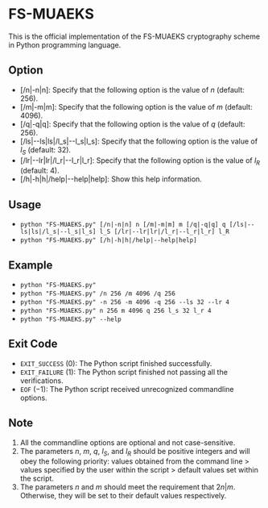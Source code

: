 # FS-MUAEKS

This is the official implementation of the FS-MUAEKS cryptography scheme in Python programming language. 

## Option

- [/n|-n|n]: Specify that the following option is the value of $n$ (default: $256$). 
- [/m|-m|m]: Specify that the following option is the value of $m$ (default: $4096$). 
- [/q|-q|q]: Specify that the following option is the value of $q$ (default: $256$). 
- [/ls|--ls|ls|/l_s|--l_s|l_s]: Specify that the following option is the value of $l_S$ (default: $32$). 
- [/lr|--lr|lr|/l_r|--l_r|l_r]: Specify that the following option is the value of $l_R$ (default: $4$). 
- [/h|-h|h|/help|--help|help]: Show this help information. 

## Usage

- ``python "FS-MUAEKS.py" [/n|-n|n] n [/m|-m|m] m [/q|-q|q] q [/ls|--ls|ls|/l_s|--l_s|l_s] l_S [/lr|--lr|lr|/l_r|--l_r|l_r] l_R``
- ``python "FS-MUAEKS.py" [/h|-h|h|/help|--help|help]``

## Example

- ``python "FS-MUAEKS.py"``
- ``python "FS-MUAEKS.py" /n 256 /m 4096 /q 256``
- ``python "FS-MUAEKS.py" -n 256 -m 4096 -q 256 --ls 32 --lr 4``
- ``python "FS-MUAEKS.py" n 256 m 4096 q 256 l_s 32 l_r 4``
- ``python "FS-MUAEKS.py" --help``

## Exit Code
- ``EXIT_SUCCESS`` ($0$): The Python script finished successfully. 
- ``EXIT_FAILURE`` ($1$): The Python script finished not passing all the verifications. 
- ``EOF`` ($-1$): The Python script received unrecognized commandline options. 

## Note

1) All the commandline options are optional and not case-sensitive. 
2) The parameters $n$, $m$, $q$, $l_S$, and $l_R$ should be positive integers and will obey the following priority: values obtained from the command line > values specified by the user within the script > default values set within the script. 
3) The parameters $n$ and $m$ should meet the requirement that $2n | m$. Otherwise, they will be set to their default values respectively. 
